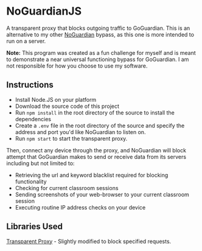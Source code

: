 # NoGuardianJS

A transparent proxy that blocks outgoing traffic to GoGuardian. This is an alternative to my other [NoGuardian](https://github.com/SaturnKai/NoGuardian) bypass, as this one is more intended to run on a server.

**Note:** This program was created as a fun challenge for myself and is meant to demonstrate a near universal functioning bypass for GoGuardian. I am not responsible for how you choose to use my software.

## Instructions

-   Install Node.JS on your platform
-   Download the source code of this project
-   Run `npm install` in the root directory of the source to install the dependencies
-   Create a `.env` file in the root directory of the source and specify the address and port you'd like NoGuardian to listen on.
-   Run `npm start` to start the transparent proxy.

Then, connect any device through the proxy, and NoGuardian will block attempt that GoGuardian makes to send or receive data from its servers including but not limited to:

-   Retrieving the url and keyword blacklist required for blocking functionality
-   Checking for current classroom sessions
-   Sending screenshots of your web-browser to your current classroom session
-   Executing routine IP address checks on your device

## Libraries Used

[Transparent Proxy](https://github.com/gr3p1p3/transparent-proxy) - Slightly modified to block specified requests.
